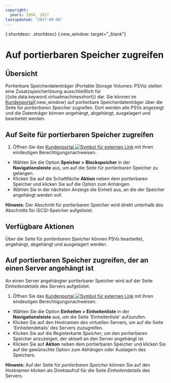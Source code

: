 ```yaml
---
copyright:
  years: 1994, 2017
lastupdated: "2017-09-06"
---
```


{:shortdesc: .shortdesc}
{:new_window: target="_blank"}

# Auf portierbaren Speicher zugreifen

## Übersicht

Portierbare Speicherdatenträger (Portable Storage Volumes: PSVs) stellen eine Zusatzspeicherlösung ausschließlich für {{site.data.keyword.virtualmachinesshort}} dar. Sie können im [Kundenportal](https://control.softlayer.com/){:new_window} auf portierbare Speicherdatenträger über die Seite für *portierbaren Speicher* zugreifen. Dort werden alle PSVs angezeigt und die Datenträger können angehängt, abgehängt, ausgelagert und bearbeitet werden. 

## Auf Seite für portierbaren Speicher zugreifen

1. Öffnen Sie das [Kundenportal ![Symbol für externen Link](../../icons/launch-glyph.svg "Symbol für externen Link")](https://control.softlayer.com/) mit Ihren eindeutigen Berechtigungsnachweisen.
* Wählen Sie die Option **Speicher > Blockspeicher** in der **Navigationsleiste** aus, um auf die Seite für portierbaren Speicher zu gelangen.
* Klicken Sie auf die Schaltfläche **Aktion** neben dem portierbaren Speicher und klicken Sie auf die Option zum Anhängen.
* Wählen Sie in der nächsten Anzeige die Einheit aus, an die der Speicher angehängt werden soll.

**Hinweis:** Der Abschnitt für portierbaren Speicher wird direkt unterhalb des Abschnitts für iSCSI-Speicher aufgelistet.

## Verfügbare Aktionen

Über die Seite für *portierbaren Speicher* können PSVs bearbeitet, angehängt, abgehängt und ausgelagert werden.

## Auf portierbaren Speicher zugreifen, der an einen Server angehängt ist

An einen Server angehängter portierbarer Speicher wird auf der Seite *Einheitendetails* des Servers aufgelistet.

1. Öffnen Sie das [Kundenportal ![Symbol für externen Link](../../icons/launch-glyph.svg "Symbol für externen Link")](https://control.softlayer.com/) mit Ihren eindeutigen Berechtigungsnachweisen.
* Wählen Sie die Option **Einheiten > Einheitenliste** in der **Navigationsleiste** aus, um die Seite 'Einheitenliste' aufzurufen.
* Klicken Sie auf den Hostnamen des virtuellen Servers, um auf die Seite 'Einheitendetails' des Servers zuzugreifen.
* Klicken Sie auf die Registerkarte *Speicher*, um den portierbaren Speicher anzuzeigen, der aktuell an den Server angehängt ist.
* Klicken Sie auf **Aktion** neben dem portierbaren Speicher und klicken Sie auf die gewünschte Option zum Abhängen oder Auslagern des Speichers. 

**Hinweis:** Auf der Seite für *portierbaren Speicher* können Sie auf den Hostnamen klicken als Direktaufruf für die Seite *Einheitendetails* des Servers. 
